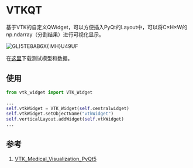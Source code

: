 # VTKQT
基于VTK的自定义QWidget，可以方便插入PyQt的Layout中，可以将C×H×W的np.ndarray（分割结果）进行可视化显示。

![G$L)5TE8AB6X{ MH}U$49UF](https://user-images.githubusercontent.com/71769312/168525961-24bf02c5-01a7-4a47-a06c-c01612577a60.png)

在[这里](https://next.a-boat.cn:2021/s/n4j6eSN6zgWJSCb)下载测试模型和数据。

## 使用

```python
from vtk_widget import VTK_Widget

...
self.vtkWidget = VTK_Widget(self.centralwidget)
self.vtkWidget.setObjectName("vtkWidget")
self.verticalLayout.addWidget(self.vtkWidget)
...
```

## 参考

1.  [VTK_Medical_Visualization_PyQt5](https://github.com/its-kamel/VTK_Medical_Visualization_PyQt5)

